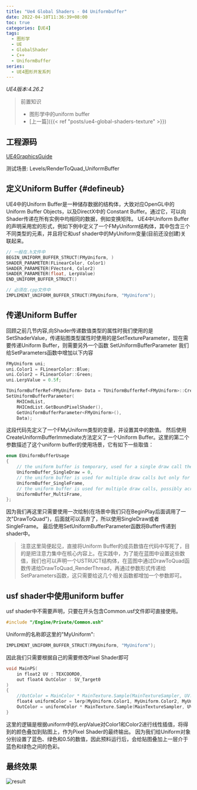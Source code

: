 ```yaml
---
title: "Ue4 Global Shaders - 04 Uniformbuffer"
date: 2022-04-10T11:36:39+08:00
toc: true
categories: [UE4]
tags:
  - 图形学
  - UE
  - GlobalShader
  - C++
  - UniformBuffer
series:
  - UE4图形开发系列
---
```


*UE4版本:4.26.2*

>前置知识
> - 图形学中的uniform buffer
> - [上一篇]({{< ref "posts/ue4-global-shaders-texture" >}})

## 工程源码
[UE4GraphicsGuide](https://github.com/inlet511/UEGrahpicsGuide/releases/tag/DrawToQuad_UniformBuffer)

测试场景: Levels/RenderToQuad_UniformBuffer



## 定义Uniform Buffer {#defineub}
UE4中的Uniform Buffer是一种储存数据的结构体，大致对应OpenGL中的 Uniform Buffer Objects，以及DirectX中的 Constant Buffer。通过它，可以向Shader传递在所有实例中均相同的数据，例如变换矩阵。
UE4中Uniform Buffer的声明采用宏的形式，例如下例中定义了一个FMyUniform结构体，其中包含三个不同类型的元素，并且将它和usf shader中的MyUniform变量(目前还没创建)关联起来。
```cpp
// 一般在.h文件中
BEGIN_UNIFORM_BUFFER_STRUCT(FMyUniform, )
SHADER_PARAMETER(FLinearColor, Color1)
SHADER_PARAMETER(FVector4, Color2)
SHADER_PARAMETER(float, LerpValue)
END_UNIFORM_BUFFER_STRUCT()

// 必须在.cpp文件中
IMPLEMENT_UNIFORM_BUFFER_STRUCT(FMyUniform, "MyUniform");
```
## 传递Uniform Buffer
回顾之前几节内容,向Shader传递数值类型的属性时我们使用的是SetShaderValue，传递贴图类型属性时使用的是SetTextureParameter，现在需要传递Uniform Buffer，则需要另外一个函数 SetUniformBufferParameter
我们给SetParameters函数中增加以下内容
```cpp
FMyUniform uni;
uni.Color1 = FLinearColor::Blue;
uni.Color2 = FLinearColor::Green;
uni.LerpValue = 0.5f;

TUniformBufferRef<FMyUniform> Data = TUniformBufferRef<FMyUniform>::CreateUniformBufferImmediate(uni, UniformBuffer_SingleFrame);
SetUniformBufferParameter(
    RHICmdList, 
    RHICmdList.GetBoundPixelShader(), 
    GetUniformBufferParameter<FMyUniform>(), 
    Data);

```
这段代码先定义了一个FMyUniform类型的变量，并设置其中的数值。
然后使用CreateUniformBufferImmediate方法定义了一个Uniform Buffer。这里的第二个参数描述了这个uniform buffer的使用场景，它有如下一些取值：
```cpp
enum EUniformBufferUsage
{
	// the uniform buffer is temporary, used for a single draw call then discarded
	UniformBuffer_SingleDraw = 0,
	// the uniform buffer is used for multiple draw calls but only for the current frame
	UniformBuffer_SingleFrame,
	// the uniform buffer is used for multiple draw calls, possibly across multiple frames
	UniformBuffer_MultiFrame,
};
```
因为我们再这里只需要使用一次绘制(在场景中我们只在BeginPlay后面调用了一次"DrawToQuad")，后面就可以丢弃了，所以使用SingleDraw或者SingleFrame。
最后使用SetUniformBufferParameter函数将Buffer传递到shader中。

>注意这里简便起见，直接将Uniform Buffer的成员数值在代码中写死了，目的是把注意力集中在核心内容上。在实践中，为了能在蓝图中设置这些数值，我们也可以声明一个USTRUCT结构体，在蓝图中通过DrawToQuad函数传递给DrawToQuad_RenderThread，再通过参数形式传递给SetParameters函数，这只需要给这几个相关函数都增加一个参数即可。

## usf shader中使用uniform buffer
usf shader中不需要声明，只要在开头包含Common.usf文件即可直接使用。
```cpp
#include "/Engine/Private/Common.ush"
```
Uniform的名称即这里的"MyUniform":
```cpp
IMPLEMENT_UNIFORM_BUFFER_STRUCT(FMyUniform, "MyUniform");
```
因此我们只需要根据自己的需要修改Pixel Shader即可

```cpp
void MainPS(
    in float2 UV : TEXCOORD0,
    out float4 OutColor : SV_Target0
)
{
    //OutColor = MainColor * MainTexture.Sample(MainTextureSampler, UV.xy);
    float4 uniformColor = lerp(MyUniform.Color1, MyUniform.Color2, MyUniform.LerpValue);
    OutColor = uniformColor * MainTexture.Sample(MainTextureSampler, UV.xy);
}
```
这里的逻辑是根据uniform中的LerpValue对Color1和Color2进行线性插值，将得到的颜色叠加到贴图上，作为Pixel Shader的最终输出。
因为我们给Uniform对象分别设置了蓝色、绿色和0.5的数值，因此预料运行后，会给贴图叠加上一层介于蓝色和绿色之间的色彩。

## 最终效果
![result](./result.png)